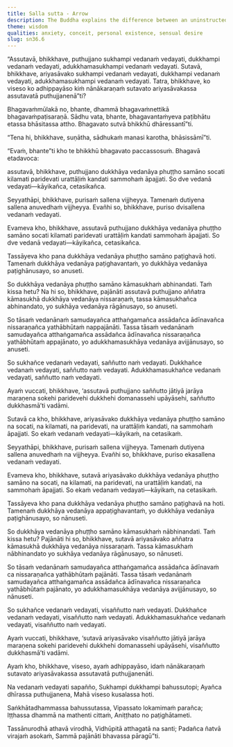 ```yaml
---
title: Salla sutta - Arrow
description: The Buddha explains the difference between an uninstructed ordinary person and a learned noble disciple in how they experience pleasant, painful, and neither-painful-nor-pleasant feelings.
theme: wisdom
qualities: anxiety, conceit, personal existence, sensual desire
slug: sn36.6
---
```


“Assutavā, bhikkhave, puthujjano sukhampi vedanaṁ vedayati, dukkhampi vedanaṁ vedayati, adukkhamasukhampi vedanaṁ vedayati. Sutavā, bhikkhave, ariyasāvako sukhampi vedanaṁ vedayati, dukkhampi vedanaṁ vedayati, adukkhamasukhampi vedanaṁ vedayati. Tatra, bhikkhave, ko viseso ko adhippayāso kiṁ nānākaraṇaṁ sutavato ariyasāvakassa assutavatā puthujjanenā”ti?

Bhagavaṁmūlakā no, bhante, dhammā bhagavaṁnettikā bhagavaṁpaṭisaraṇā. Sādhu vata, bhante, bhagavantaṁyeva paṭibhātu etassa bhāsitassa attho. Bhagavato sutvā bhikkhū dhāressantī”ti.

“Tena hi, bhikkhave, suṇātha, sādhukaṁ manasi karotha, bhāsissāmī”ti.

“Evaṁ, bhante”ti kho te bhikkhū bhagavato paccassosuṁ. Bhagavā etadavoca:

assutavā, bhikkhave, puthujjano dukkhāya vedanāya phuṭṭho samāno socati kilamati paridevati urattāḷiṁ kandati sammohaṁ āpajjati. So dve vedanā vedayati—kāyikañca, cetasikañca.

Seyyathāpi, bhikkhave, purisaṁ sallena vijjheyya. Tamenaṁ dutiyena sallena anuvedhaṁ vijjheyya. Evañhi so, bhikkhave, puriso dvisallena vedanaṁ vedayati.

Evameva kho, bhikkhave, assutavā puthujjano dukkhāya vedanāya phuṭṭho samāno socati kilamati paridevati urattāḷiṁ kandati sammohaṁ āpajjati. So dve vedanā vedayati—kāyikañca, cetasikañca.

Tassāyeva kho pana dukkhāya vedanāya phuṭṭho samāno paṭighavā hoti. Tamenaṁ dukkhāya vedanāya paṭighavantaṁ, yo dukkhāya vedanāya paṭighānusayo, so anuseti.

So dukkhāya vedanāya phuṭṭho samāno kāmasukhaṁ abhinandati. Taṁ kissa hetu? Na hi so, bhikkhave, pajānāti assutavā puthujjano aññatra kāmasukhā dukkhāya vedanāya nissaraṇaṁ, tassa kāmasukhañca abhinandato, yo sukhāya vedanāya rāgānusayo, so anuseti.

So tāsaṁ vedanānaṁ samudayañca atthaṅgamañca assādañca ādīnavañca nissaraṇañca yathābhūtaṁ nappajānāti. Tassa tāsaṁ vedanānaṁ samudayañca atthaṅgamañca assādañca ādīnavañca nissaraṇañca yathābhūtaṁ appajānato, yo adukkhamasukhāya vedanāya avijjānusayo, so anuseti.

So sukhañce vedanaṁ vedayati, saññutto naṁ vedayati. Dukkhañce vedanaṁ vedayati, saññutto naṁ vedayati. Adukkhamasukhañce vedanaṁ vedayati, saññutto naṁ vedayati.

Ayaṁ vuccati, bhikkhave, ‘assutavā puthujjano saññutto jātiyā jarāya maraṇena sokehi paridevehi dukkhehi domanassehi upāyāsehi, saññutto dukkhasmā’ti vadāmi.

Sutavā ca kho, bhikkhave, ariyasāvako dukkhāya vedanāya phuṭṭho samāno na socati, na kilamati, na paridevati, na urattāḷiṁ kandati, na sammohaṁ āpajjati. So ekaṁ vedanaṁ vedayati—kāyikaṁ, na cetasikaṁ.

Seyyathāpi, bhikkhave, purisaṁ sallena vijjheyya. Tamenaṁ dutiyena sallena anuvedhaṁ na vijjheyya. Evañhi so, bhikkhave, puriso ekasallena vedanaṁ vedayati.

Evameva kho, bhikkhave, sutavā ariyasāvako dukkhāya vedanāya phuṭṭho samāno na socati, na kilamati, na paridevati, na urattāḷiṁ kandati, na sammohaṁ āpajjati. So ekaṁ vedanaṁ vedayati—kāyikaṁ, na cetasikaṁ.

Tassāyeva kho pana dukkhāya vedanāya phuṭṭho samāno paṭighavā na hoti. Tamenaṁ dukkhāya vedanāya appaṭighavantaṁ, yo dukkhāya vedanāya paṭighānusayo, so nānuseti.

So dukkhāya vedanāya phuṭṭho samāno kāmasukhaṁ nābhinandati. Taṁ kissa hetu? Pajānāti hi so, bhikkhave, sutavā ariyasāvako aññatra kāmasukhā dukkhāya vedanāya nissaraṇaṁ. Tassa kāmasukhaṁ nābhinandato yo sukhāya vedanāya rāgānusayo, so nānuseti.

So tāsaṁ vedanānaṁ samudayañca atthaṅgamañca assādañca ādīnavaṁ ca nissaraṇañca yathābhūtaṁ pajānāti. Tassa tāsaṁ vedanānaṁ samudayañca atthaṅgamañca assādañca ādīnavañca nissaraṇañca yathābhūtaṁ pajānato, yo adukkhamasukhāya vedanāya avijjānusayo, so nānuseti.

So sukhañce vedanaṁ vedayati, visaññutto naṁ vedayati. Dukkhañce vedanaṁ vedayati, visaññutto naṁ vedayati. Adukkhamasukhañce vedanaṁ vedayati, visaññutto naṁ vedayati.

Ayaṁ vuccati, bhikkhave, ‘sutavā ariyasāvako visaññutto jātiyā jarāya maraṇena sokehi paridevehi dukkhehi domanassehi upāyāsehi, visaññutto dukkhasmā’ti vadāmi.

Ayaṁ kho, bhikkhave, viseso, ayaṁ adhippayāso, idaṁ nānākaraṇaṁ sutavato ariyasāvakassa assutavatā puthujjanenāti.

Na vedanaṁ vedayati sapañño,
Sukhampi dukkhampi bahussutopi;
Ayañca dhīrassa puthujjanena,
Mahā viseso kusalassa hoti.

Saṅkhātadhammassa bahussutassa,
Vipassato lokamimaṁ parañca;
Iṭṭhassa dhammā na mathenti cittaṁ,
Aniṭṭhato no paṭighātameti.

Tassānurodhā athavā virodhā,
Vidhūpitā atthagatā na santi;
Padañca ñatvā virajaṁ asokaṁ,
Sammā pajānāti bhavassa pāragū”ti.
